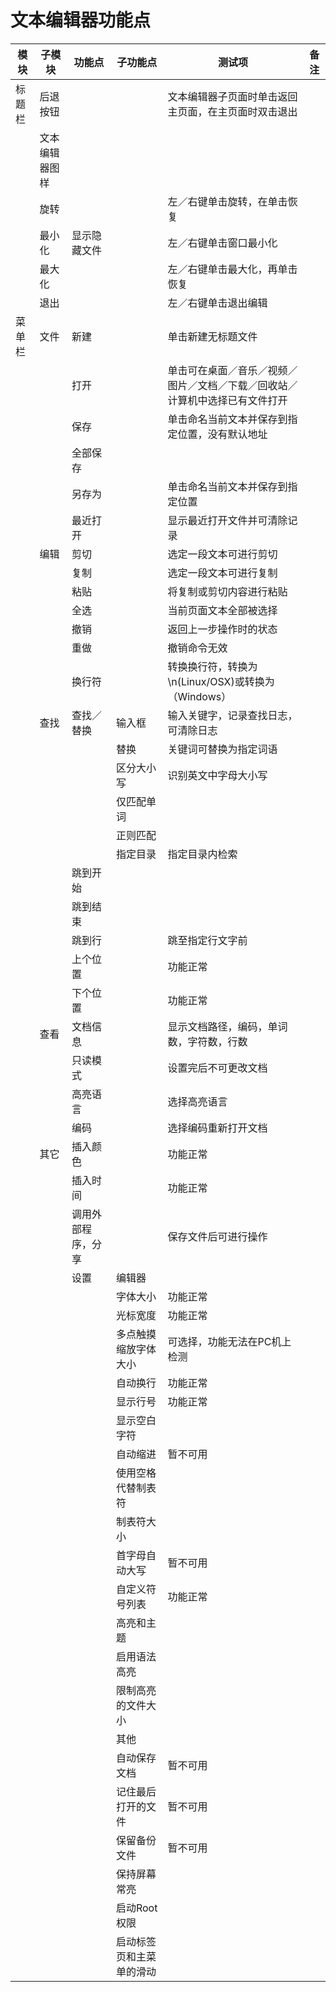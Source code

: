 # 文本编辑器功能点

|模块 |子模块 |功能点 |子功能点|测试项 |备注
|-----|-----|-----|-----|-----|-----
|标题栏|后退按钮|||文本编辑器子页面时单击返回主页面，在主页面时双击退出|
||文本编辑器图样||||
||旋转|||左／右键单击旋转，在单击恢复|
||最小化|显示隐藏文件 ||左／右键单击窗口最小化|
||最大化|||左／右键单击最大化，再单击恢复|
||退出|||左／右键单击退出编辑|
|菜单栏|文件|新建||单击新建无标题文件|
|||打开||单击可在桌面／音乐／视频／图片／文档／下载／回收站／计算机中选择已有文件打开|
|||保存||单击命名当前文本并保存到指定位置，没有默认地址|
|||全部保存|||
|||另存为||单击命名当前文本并保存到指定位置|
|||最近打开||显示最近打开文件并可清除记录|
||编辑|剪切||选定一段文本可进行剪切|
|||复制||选定一段文本可进行复制|
|||粘贴||将复制或剪切内容进行粘贴|
|||全选||当前页面文本全部被选择|
|||撤销||返回上一步操作时的状态|
|||重做||撤销命令无效|
|||换行符||转换换行符，转换为\n(Linux/OSX)或转换为（Windows）|
||查找|查找／替换|输入框|输入关键字，记录查找日志，可清除日志|
||||替换|关键词可替换为指定词语|
||||区分大小写|识别英文中字母大小写|
||||仅匹配单词||
||||正则匹配||
||||指定目录|指定目录内检索|
|||跳到开始|| |
|||跳到结束|||
|||跳到行||跳至指定行文字前|
|||上个位置||功能正常|
|||下个位置||功能正常|
||查看|文档信息||显示文档路径，编码，单词数，字符数，行数|
|||只读模式||设置完后不可更改文档|
|||高亮语言||选择高亮语言|
|||编码||选择编码重新打开文档|
||其它|插入颜色||功能正常|
|||插入时间||功能正常|
|||调用外部程序，分享||保存文件后可进行操作|
|||设置|编辑器||
||||字体大小|功能正常|
||||光标宽度|功能正常|
||||多点触摸缩放字体大小|可选择，功能无法在PC机上检测|
||||自动换行|功能正常|
||||显示行号|功能正常|
||||显示空白字符||
||||自动缩进|暂不可用|
||||使用空格代替制表符||
||||制表符大小||
||||首字母自动大写|暂不可用|
||||自定义符号列表|功能正常|
||||高亮和主题||
||||启用语法高亮||
||||限制高亮的文件大小||
||||其他||
||||自动保存文档|暂不可用|
||||记住最后打开的文件|暂不可用|
||||保留备份文件|暂不可用|
||||保持屏幕常亮||
||||启动Root 权限||
||||启动标签页和主菜单的滑动||
